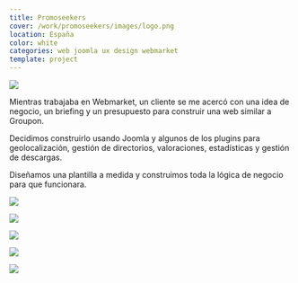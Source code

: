 ```yaml
---
title: Promoseekers
cover: /work/promoseekers/images/logo.png
location: España
color: white
categories: web joomla ux design webmarket
template: project
---
```


![](/work/promoseekers/images/1.png)

Mientras trabajaba en Webmarket, un cliente se me acercó con una idea de negocio, un briefing y un presupuesto para construir una web similar a Groupon.

Decidimos construirlo usando Joomla y algunos de los plugins para geolocalización, gestión de directorios, valoraciones, estadísticas y gestión de descargas.

Diseñamos una plantilla a medida y construimos toda la lógica de negocio para que funcionara.

![](/work/promoseekers/images/2.jpg)

![](/work/promoseekers/images/3.jpg)

![](/work/promoseekers/images/4.jpg)

![](/work/promoseekers/images/5.jpg)

![](/work/promoseekers/images/6.jpg)
